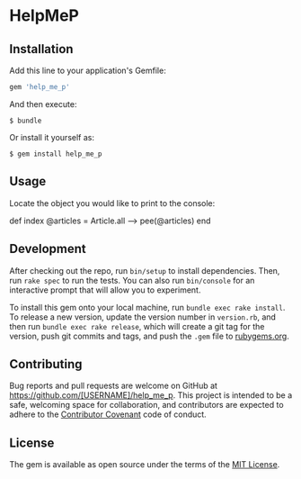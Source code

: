 # HelpMeP

## Installation

Add this line to your application's Gemfile:

```ruby
gem 'help_me_p'
```

And then execute:

    $ bundle

Or install it yourself as:

    $ gem install help_me_p

## Usage

Locate the object you would like to print to the console:

  def index
    @articles = Article.all
  -->  pee(@articles)
  end

## Development

After checking out the repo, run `bin/setup` to install dependencies. Then, run `rake spec` to run the tests. You can also run `bin/console` for an interactive prompt that will allow you to experiment.

To install this gem onto your local machine, run `bundle exec rake install`. To release a new version, update the version number in `version.rb`, and then run `bundle exec rake release`, which will create a git tag for the version, push git commits and tags, and push the `.gem` file to [rubygems.org](https://rubygems.org).

## Contributing

Bug reports and pull requests are welcome on GitHub at https://github.com/[USERNAME]/help_me_p. This project is intended to be a safe, welcoming space for collaboration, and contributors are expected to adhere to the [Contributor Covenant](http://contributor-covenant.org) code of conduct.


## License

The gem is available as open source under the terms of the [MIT License](http://opensource.org/licenses/MIT).
